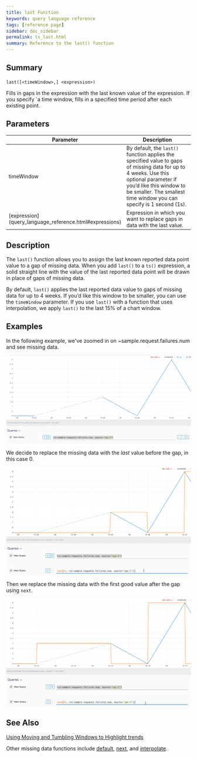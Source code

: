 ```yaml
---
title: last Function
keywords: query language reference
tags: [reference page]
sidebar: doc_sidebar
permalink: ts_last.html
summary: Reference to the last() function
---
```

## Summary
```
last([<timeWindow>,] <expression>)
```
Fills in gaps in the expression with the last known value of the expression. If you specify `a time window,  fills in a specified time period after each existing point.

## Parameters

<table>
<tbody>
<thead>
<tr><th width="20%">Parameter</th><th width="80%">Description</th></tr>
</thead>
<tr>
<td>timeWindow</td>
<td>By default, the <code>last()</code> function applies the specified value to gaps of missing data for up to 4 weeks. Use this optional parameter if you’d like this window to be smaller. The smallest time window you can specify is 1 second (1s). </td></tr>
<tr>
<td markdown="span"> [expression](query_language_reference.html#expressions)</td>
<td>Expression in which you want to replace gaps in data with the last value. </td>
</tr>
</tbody>
</table>

## Description

The `last()` function allows you to assign the last known reported data point value to a gap of missing data. When you add `last()` to a `ts()` expression, a solid straight line with the value of the last reported data point will be drawn in place of gaps of missing data.

By default, `last()` applies the last reported data value to gaps of missing data for up to 4 weeks. If you’d like this window to be smaller, you can use the `timeWindow` parameter. If you use `last()` with a function that uses interpolation, we apply  `last()` to the last 15% of a chart window.

## Examples

In the following example, we've zoomed in on ~sample.request.failures.num and see missing data.

![ts_last before](images/ts_last_next_before.png)

We decide to replace the missing data with the *last* value before the gap, in this case 0.

![ts_last](images/ts_last.png)

Then we replace the missing data with the first good value after the gap using `next`.

![ts next](images/ts_next.png)

## See Also

[Using Moving and Tumbling Windows to Highlight trends](query_language_windows_trends.html)



Other missing data functions include [default](ts_default.html), [next](ts_next.html), and [interpolate](ts_interpolate.html).
